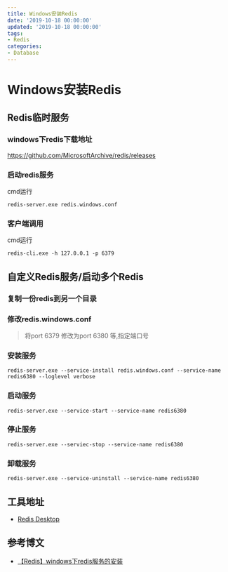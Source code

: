 ```yaml
---
title: Windows安装Redis
date: '2019-10-18 00:00:00'
updated: '2019-10-18 00:00:00'
tags:
- Redis
categories:
- Database
---
```


# Windows安装Redis

## Redis临时服务

### windows下redis下载地址

https://github.com/MicrosoftArchive/redis/releases

### 启动redis服务

cmd运行

```
redis-server.exe redis.windows.conf
```

### 客户端调用

cmd运行

```
redis-cli.exe -h 127.0.0.1 -p 6379
```

## 自定义Redis服务/启动多个Redis

### 复制一份redis到另一个目录

### 修改redis.windows.conf

> 将port 6379 修改为port 6380 等,指定端口号

### 安装服务

```
redis-server.exe --service-install redis.windows.conf --service-name redis6380 --loglevel verbose
```

### 启动服务

```
redis-server.exe --service-start --service-name redis6380
```

### 停止服务

```
redis-server.exe --serviec-stop --service-name redis6380
```

### 卸载服务

```
redis-server.exe --service-uninstall --service-name redis6380
```

## 工具地址

- [Redis Desktop](https://redisdesktop.com/)

## 参考博文

- [【Redis】windows下redis服务的安装](https://www.cnblogs.com/chuankang/p/10308771.html)
